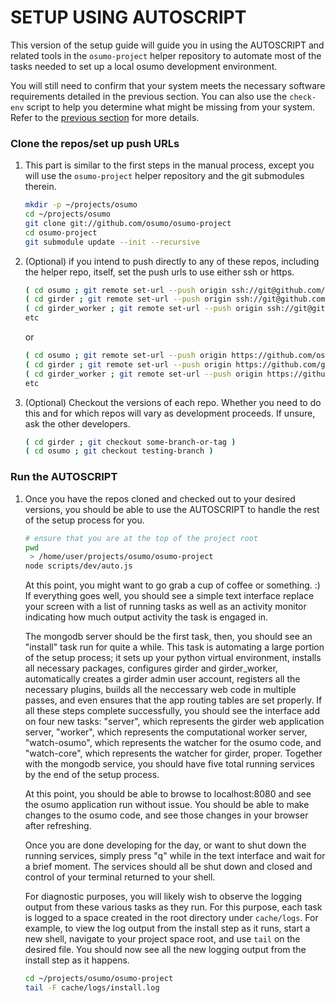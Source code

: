 
SETUP USING AUTOSCRIPT
======================

This version of the setup guide will guide you in using the AUTOSCRIPT and
related tools in the `osumo-project` helper repository to automate most of the
tasks needed to set up a local osumo development environment.

You will still need to confirm that your system meets the necessary software
requirements detailed in the previous section.  You can also use the `check-env`
script to help you determine what might be missing from your system.  Refer to
the [previous section](10-SETUP_GUIDE.md) for more details.

### Clone the repos/set up push URLs

 1. This part is similar to the first steps in the manual process, except you
    will use the `osumo-project` helper repository and the git submodules
    therein.

    ```bash
    mkdir -p ~/projects/osumo
    cd ~/projects/osumo
    git clone git://github.com/osumo/osumo-project
    cd osumo-project
    git submodule update --init --recursive
    ```

 1. (Optional) if you intend to push directly to any of these repos, including
    the helper repo, itself, set the push urls to use either ssh or https.

    ```bash
    ( cd osumo ; git remote set-url --push origin ssh://git@github.com/osumo/osumo )
    ( cd girder ; git remote set-url --push origin ssh://git@github.com/girder/girder)
    ( cd girder_worker ; git remote set-url --push origin ssh://git@github.com/girder/girder_worker)
    etc
    ```

    or

    ```bash
    ( cd osumo ; git remote set-url --push origin https://github.com/osumo/osumo )
    ( cd girder ; git remote set-url --push origin https://github.com/girder/girder)
    ( cd girder_worker ; git remote set-url --push origin https://github.com/girder/girder_worker)
    etc
    ```

 1. (Optional) Checkout the versions of each repo.  Whether you need to do this
     and for which repos will vary as development proceeds.  If unsure, ask the
     other developers.

    ```bash
    ( cd girder ; git checkout some-branch-or-tag )
    ( cd osumo ; git checkout testing-branch )
    ```

### Run the AUTOSCRIPT

 1. Once you have the repos cloned and checked out to your desired versions, you
    should be able to use the AUTOSCRIPT to handle the rest of the setup process
    for you.

    ```bash
    # ensure that you are at the top of the project root
    pwd
     > /home/user/projects/osumo/osumo-project
    node scripts/dev/auto.js
    ```

    At this point, you might want to go grab a cup of coffee or something. :)
    If everything goes well, you should see a simple text interface replace your
    screen with a list of running tasks as well as an activity monitor
    indicating how much output activity the task is engaged in.

    The mongodb server should be the first task, then, you should see an
    "install" task run for quite a while.  This task is automating a large
    portion of the setup process; it sets up your python virtual environment,
    installs all necessary packages, configures girder and girder_worker,
    automatically creates a girder admin user account, registers all the
    necessary plugins, builds all the neccessary web code in multiple passes,
    and even ensures that the app routing tables are set properly.  If all these
    steps complete successfully, you should see the interface add on four new
    tasks: "server", which represents the girder web application server,
    "worker", which represents the computational worker server, "watch-osumo",
    which represents the watcher for the osumo code, and "watch-core", which
    represents the watcher for girder, proper. Together with the mongodb
    service, you should have five total running services by the end of the setup
    process.

    At this point, you should be able to browse to localhost:8080 and see the
    osumo application run without issue.  You should be able to make changes to
    the osumo code, and see those changes in your browser after refreshing.

    Once you are done developing for the day, or want to shut down the running
    services, simply press "q" while in the text interface and wait for a brief
    moment.  The services should all be shut down and closed and control of your
    terminal returned to your shell.

    For diagnostic purposes, you will likely wish to observe the logging output
    from these various tasks as they run.  For this purpose, each task is logged
    to a space created in the root directory under `cache/logs`.  For example,
    to view the log output from the install step as it runs, start a new shell,
    navigate to your project space root, and use `tail` on the desired file.
    You should now see all the new logging output from the install step as it
    happens.

    ```bash
    cd ~/projects/osumo/osumo-project
    tail -F cache/logs/install.log
    ```

